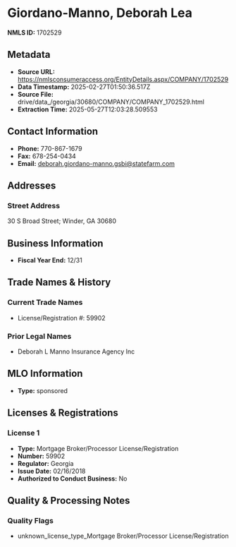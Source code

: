 # Giordano-Manno, Deborah Lea

**NMLS ID:** 1702529

## Metadata
- **Source URL:** https://nmlsconsumeraccess.org/EntityDetails.aspx/COMPANY/1702529
- **Data Timestamp:** 2025-02-27T01:50:36.517Z
- **Source File:** drive/data_/georgia/30680/COMPANY/COMPANY_1702529.html
- **Extraction Time:** 2025-05-27T12:03:28.509553

## Contact Information
- **Phone:** 770-867-1679
- **Fax:** 678-254-0434
- **Email:** deborah.giordano-manno.gsbi@statefarm.com

## Addresses
### Street Address
30 S Broad Street; Winder, GA 30680

## Business Information
- **Fiscal Year End:** 12/31

## Trade Names & History
### Current Trade Names
- License/Registration #: 59902

### Prior Legal Names
- Deborah L Manno Insurance Agency Inc

## MLO Information
- **Type:** sponsored

## Licenses & Registrations

### License 1
- **Type:** Mortgage Broker/Processor License/Registration
- **Number:** 59902
- **Regulator:** Georgia
- **Issue Date:** 02/16/2018
- **Authorized to Conduct Business:** No

## Quality & Processing Notes
### Quality Flags
- unknown_license_type_Mortgage Broker/Processor License/Registration
